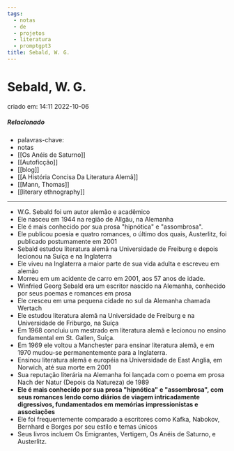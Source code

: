 ```yaml
---
tags:
  - notas
  - de
  - projetos
  - literatura
  - promptgpt3
title: Sebald, W. G.
---
```

# Sebald, W. G.
criado em: 14:11 2022-10-06

##### Relacionado
- palavras-chave: 
- notas
- [[Os Anéis de Saturno]] 
- [[Autoficção]]
- [[blog]]
- [[A História Concisa Da Literatura Alemã]]
- [[Mann, Thomas]]
- [[literary ethnography]]
---

- W.G. Sebald foi um autor alemão e acadêmico
- Ele nasceu em 1944 na região de Allgäu, na Alemanha
- Ele é mais conhecido por sua prosa "hipnótica" e "assombrosa".
- Ele publicou poesia e quatro romances, o último dos quais, Austerlitz, foi publicado postumamente em 2001
- Sebald estudou literatura alemã na Universidade de Freiburg e depois lecionou na Suíça e na Inglaterra
- Ele viveu na Inglaterra a maior parte de sua vida adulta e escreveu em alemão
- Morreu em um acidente de carro em 2001, aos 57 anos de idade. 
- Winfried Georg Sebald era um escritor nascido na Alemanha, conhecido por seus poemas e romances em prosa 
- Ele cresceu em uma pequena cidade no sul da Alemanha chamada Wertach
- Ele estudou literatura alemã na Universidade de Freiburg e na Universidade de Friburgo, na Suíça
- Em 1968 concluiu um mestrado em literatura alemã e lecionou no ensino fundamental em St. Gallen, Suíça.
- Em 1969 ele voltou a Manchester para ensinar literatura alemã, e em 1970 mudou-se permanentemente para a Inglaterra.
- Ensinou literatura alemã e européia na Universidade de East Anglia, em Norwich, até sua morte em 2001
- Sua reputação literária na Alemanha foi lançada com o poema em prosa Nach der Natur (Depois da Natureza) de 1989
- **Ele é mais conhecido por sua prosa "hipnótica" e "assombrosa", com seus romances lendo como diários de viagem intricadamente digressivos, fundamentados em memórias impressionistas e associações**
- Ele foi frequentemente comparado a escritores como Kafka, Nabokov, Bernhard e Borges por seu estilo e temas únicos
- Seus livros incluem Os Emigrantes, Vertigem, Os Anéis de Saturno, e Austerlitz.

